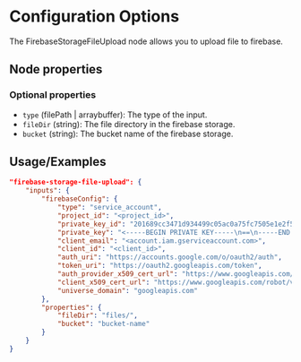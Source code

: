 # Configuration Options
The FirebaseStorageFileUpload node allows you to upload file to firebase.

## Node properties

### Optional properties
- `type` (filePath | arraybuffer): The type of the input.
- `fileDir` (string): The file directory in the firebase storage.
- `bucket` (string): The bucket name of the firebase storage.


## Usage/Examples

```json
"firebase-storage-file-upload": {
    "inputs": {
        "firebaseConfig": {
            "type": "service_account",
            "project_id": "<project_id>",
            "private_key_id": "201689cc3471d934499c05ac0a75fc7505e1e2f5",
            "private_key": "<-----BEGIN PRIVATE KEY-----\n==\n-----END PRIVATE KEY-----\n>",
            "client_email": "<account.iam.gserviceaccount.com>",
            "client_id": "<client_id>",
            "auth_uri": "https://accounts.google.com/o/oauth2/auth",
            "token_uri": "https://oauth2.googleapis.com/token",
            "auth_provider_x509_cert_url": "https://www.googleapis.com/oauth2/v1/certs",
            "client_x509_cert_url": "https://www.googleapis.com/robot/v1/metadata/x509/<client_email>",
            "universe_domain": "googleapis.com"
        },
        "properties": {
            "fileDir": "files/",
            "bucket": "bucket-name"
        }
    }
}
```